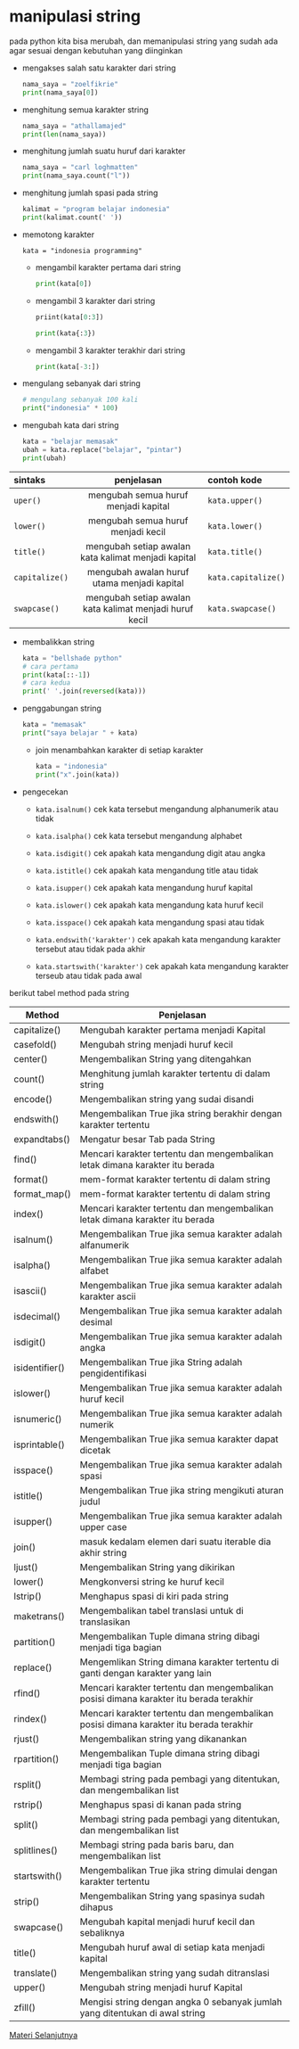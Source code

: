 # manipulasi string

pada python kita bisa merubah, dan memanipulasi string yang sudah ada agar sesuai dengan kebutuhan yang diinginkan


- mengakses salah satu karakter dari string

    ```python
    nama_saya = "zoelfikrie"
    print(nama_saya[0])
    ```

- menghitung semua karakter string

    ```python
    nama_saya = "athallamajed"
    print(len(nama_saya))
    ```

- menghitung jumlah suatu huruf dari karakter

    ```python
    nama_saya = "carl loghmatten"
    print(nama_saya.count("l"))
    ```

- menghitung jumlah spasi pada string

    ```python
    kalimat = "program belajar indonesia"
    print(kalimat.count(' '))
    ```

- memotong karakter

    ```
    kata = "indonesia programming"
    ```

    - mengambil karakter pertama dari string
        ```python
        print(kata[0])
        ```
    
    - mengambil 3 karakter dari string
        ```python
        priint(kata[0:3])
        ```
        ```python
        print(kata{:3})
        ```
    
    - mengambil 3 karakter terakhir dari string
        ```python
        print(kata[-3:])
        ```
    
- mengulang sebanyak dari string
    ```python
    # mengulang sebanyak 100 kali
    print("indonesia" * 100)
    ```

- mengubah kata dari string

    ```python
    kata = "belajar memasak"
    ubah = kata.replace("belajar", "pintar")
    print(ubah)
    ```

|sintaks       | penjelasan                             | contoh kode       |
|:--        | :--:                                      | :--               |
| ``uper()``| mengubah semua huruf menjadi kapital      | ``kata.upper()``  |
| ``lower()``| mengubah semua huruf menjadi kecil       | ``kata.lower()``  |
| ``title()``| mengubah setiap awalan kata kalimat menjadi kapital | ``kata.title()``|
| ``capitalize()`` | mengubah awalan huruf utama menjadi kapital | ``kata.capitalize()`` |
| ``swapcase()``| mengubah setiap awalan kata kalimat menjadi huruf kecil | ``kata.swapcase()``|

- membalikkan string

    ```python
    kata = "bellshade python"
    # cara pertama
    print(kata[::-1])
    # cara kedua
    print(' '.join(reversed(kata)))
    ```

- penggabungan string

    ```python
    kata = "memasak"
    print("saya belajar " + kata)
    ```
    
    - join
        menambahkan karakter di setiap karakter
        ```python
        kata = "indonesia"
        print("x".join(kata))
        ```

- pengecekan

    - ``kata.isalnum()``
        cek kata tersebut mengandung alphanumerik atau tidak
    
    - ``kata.isalpha()``
        cek kata tersebut mengandung alphabet
        
    - ``kata.isdigit()``
        cek apakah kata mengandung digit atau angka

    - ``kata.istitle()``
        cek apakah kata mengandung title atau tidak

    - ``kata.isupper()``
        cek apakah kata mengandung huruf kapital
    
    - ``kata.islower()``
        cek apakah kata mengandung kata huruf kecil
    
    - ``kata.isspace()``
        cek apakah kata mengandung spasi atau tidak

    - ``kata.endswith('karakter')``
        cek apakah kata mengandung karakter tersebut atau tidak pada akhir
    
    - ``kata.startswith('karakter')``
        cek apakah kata mengandung karakter terseub atau tidak pada awal
        
berikut tabel method pada string

| Method         | Penjelasan                                                                                    |
|----------------|-----------------------------------------------------------------------------------------------|
| capitalize()   | Mengubah karakter pertama menjadi Kapital                                                     |
| casefold()     | Mengubah string menjadi huruf kecil                                                           |
| center()       | Mengembalikan String yang ditengahkan                                                         |
| count()        | Menghitung jumlah karakter tertentu di dalam string                                           |
| encode()       | Mengembalikan string yang sudai disandi                                                       |
| endswith()     | Mengembalikan True jika string berakhir dengan karakter tertentu                              |
| expandtabs()   | Mengatur besar Tab pada String                                                                |
| find()         | Mencari karakter tertentu dan mengembalikan letak dimana karakter itu berada                  |
| format()       | mem-format karakter tertentu di dalam string                                                  |
| format_map()   | mem-format karakter tertentu di dalam string                                                  |
| index()        | Mencari karakter tertentu dan mengembalikan letak dimana karakter itu berada                  |
| isalnum()      | Mengembalikan True jika semua karakter adalah alfanumerik                                     |
| isalpha()      | Mengembalikan True jika semua karakter adalah alfabet                                         |
| isascii()      | Mengembalikan True jika semua karakter adalah karakter ascii                                  |
| isdecimal()    | Mengembalikan True jika semua karakter adalah desimal                                         |
| isdigit()      | Mengembalikan True jika semua karakter adalah angka                                           |
| isidentifier() | Mengembalikan True jika String adalah pengidentifikasi                                        |
| islower()      | Mengembalikan True jika semua karakter adalah huruf kecil                                     |
| isnumeric()    | Mengembalikan True jika semua karakter adalah numerik                                         |
| isprintable()  | Mengembalikan True jika semua karakter dapat dicetak                                          |
| isspace()      | Mengembalikan True jika semua karakter adalah spasi                                           |
| istitle()      | Mengembalikan True jika string mengikuti aturan judul                                         |
| isupper()      | Mengembalikan True jika semua karakter adalah upper case                                      |
| join()         | masuk kedalam elemen dari suatu iterable dia akhir string                                     |
| ljust()        | Mengembalikan String yang dikirikan                                                           |
| lower()        | Mengkonversi string ke huruf kecil                                                            |
| lstrip()       | Menghapus spasi di kiri pada string                                                           |
| maketrans()    | Mengembalikan tabel translasi untuk di translasikan                                           |
| partition()    | Mengembalikan Tuple dimana string dibagi menjadi tiga bagian                                  |
| replace()      | Mengemlikan String dimana karakter tertentu di ganti dengan karakter yang lain                |
| rfind()        | Mencari karakter tertentu dan mengembalikan posisi dimana karakter itu berada terakhir        |
| rindex()       | Mencari karakter tertentu dan mengembalikan posisi dimana karakter itu berada terakhir        |
| rjust()        | Mengembalikan string yang dikanankan                                                          |
| rpartition()   | Mengembalikan Tuple dimana string dibagi menjadi tiga bagian                                  |
| rsplit()       | Membagi string pada pembagi yang ditentukan, dan mengembalikan list                           |
| rstrip()       | Menghapus spasi di kanan pada string                                                          |
| split()        | Membagi string pada pembagi yang ditentukan, dan mengembalikan list                           |
| splitlines()   | Membagi string pada baris baru, dan mengembalikan list                                        |
| startswith()   | Mengembalikan True jika string dimulai dengan karakter tertentu                               |
| strip()        | Mengembalikan String yang spasinya sudah dihapus                                              |
| swapcase()     | Mengubah kapital menjadi huruf kecil dan sebaliknya                                           |
| title()        | Mengubah huruf awal di setiap kata menjadi kapital                                            |
| translate()    | Mengembalikan string yang sudah ditranslasi                                                   |
| upper()        | Mengubah string menjadi huruf Kapital                                                         |
| zfill()        | Mengisi string dengan angka 0 sebanyak jumlah yang ditentukan di awal string                  |

[Materi Selanjutnya](../12_exception)